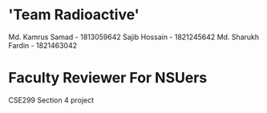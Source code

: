 # 'Team Radioactive'
Md. Kamrus Samad - 1813059642
Sajib Hossain - 1821245642
Md. Sharukh Fardin - 1821463042
# Faculty Reviewer For NSUers
CSE299 Section 4 project
